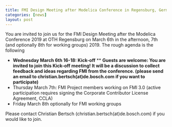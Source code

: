 ```yaml
---
title: FMI Design Meeting after Modelica Conference in Regensburg, Germany
categories: [news]
layout: post
---
```

You are invited to join us for the FMI Design Meeting after the Modelica Conference 2019 at OTH Regensburg on March 6th in the 
afternoon, 7th (and optionally 8th for working groups) 2019. The rough agenda is the following

* __Wednesday March 6th  16-18: Kick-off__
** __Guests are welcome: You are invited to join this Kick-off meeting!
It will be a discussion to collect feedback and ideas regarding FMI from the conference. 
(please send an email to christian.bertsch(at)de.bosch.com if you want to participate)__
* Thursday March 7th: FMI Project members working on FMI 3.0 (active participation requires signing the Corporate Contributor License Agreement, CCLA)
* Friday March 8th optionally for FMI working groups

Please contact Christian Bertsch (christian.bertsch(at)de.bosch.com) if you would like to join.

